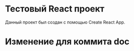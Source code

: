 # Тестовый React проект

Данный проект был создан с помощью Create React App.

# Изменение для коммита doc